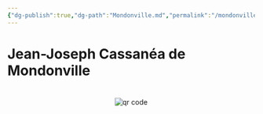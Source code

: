 ```yaml
---
{"dg-publish":true,"dg-path":"Mondonville.md","permalink":"/mondonville/"}
---
```


# Jean-Joseph Cassanéa de Mondonville




#
<p style="text-align: center;"><img src="https://chart.googleapis.com/chart?cht=qr&chl=https://notes.andrasdenes.com/mondonville&chs=180x180&choe=UTF-8&chld=L|2" alt="qr code"></p>


